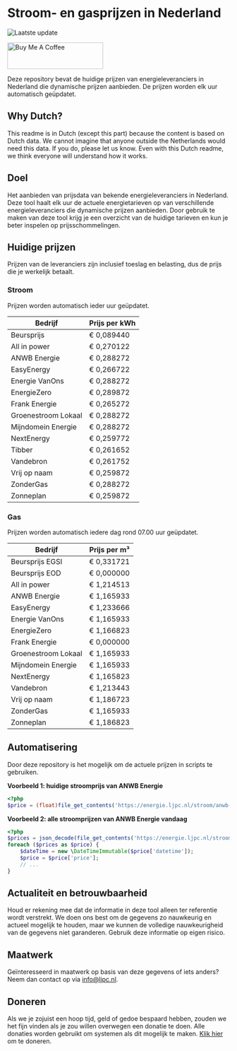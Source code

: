 # Stroom- en gasprijzen in Nederland

![Laatste update](https://img.shields.io/badge/laatste%20update-2024--05--24%2003%3A00%20CET-brightgreen)

<a href="https://www.buymeacoffee.com/Lars-" target="_blank"><img src="https://cdn.buymeacoffee.com/buttons/v2/default-orange.png" alt="Buy Me A Coffee" height="60" style="height: 60px !important;width: 217px !important;" ></a>

Deze repository bevat de huidige prijzen van energieleveranciers in Nederland die dynamische prijzen aanbieden. De prijzen worden elk uur automatisch geüpdatet.

## Why Dutch?

This readme is in Dutch (except this part) because the content is based on Dutch data. We cannot imagine that anyone outside the Netherlands would need this data. If you do, please let us know. Even with this Dutch readme, we think
everyone will understand how it works.

## Doel

Het aanbieden van prijsdata van bekende energieleveranciers in Nederland. Deze tool haalt elk uur de actuele energietarieven op van verschillende energieleveranciers die dynamische prijzen aanbieden. Door gebruik te maken van deze tool
krijg je een overzicht van de huidige tarieven en kun je beter inspelen op prijsschommelingen.

## Huidige prijzen

Prijzen van de leveranciers zijn inclusief toeslag en belasting, dus de prijs die je werkelijk betaalt.

### Stroom

Prijzen worden automatisch ieder uur geüpdatet.

 Bedrijf | Prijs per kWh 
---------|---------------
Beursprijs | € 0,089440
All in power | € 0,270122
ANWB Energie | € 0,288272
EasyEnergy | € 0,266722
Energie VanOns | € 0,288272
EnergieZero | € 0,289872
Frank Energie | € 0,265272
Groenestroom Lokaal | € 0,288272
Mijndomein Energie | € 0,288272
NextEnergy | € 0,259772
Tibber | € 0,261652
Vandebron | € 0,261752
Vrij op naam | € 0,259872
ZonderGas | € 0,288272
Zonneplan | € 0,259872


### Gas

Prijzen worden automatisch iedere dag rond 07.00 uur geüpdatet.

 Bedrijf | Prijs per m³ 
---------|--------------
Beursprijs EGSI | € 0,331721
Beursprijs EOD | € 0,000000
All in power | € 1,214513
ANWB Energie | € 1,165933
EasyEnergy | € 1,233666
Energie VanOns | € 1,165933
EnergieZero | € 1,166823
Frank Energie | € 0,000000
Groenestroom Lokaal | € 1,165933
Mijndomein Energie | € 1,165933
NextEnergy | € 1,165823
Vandebron | € 1,213443
Vrij op naam | € 1,186723
ZonderGas | € 1,165933
Zonneplan | € 1,186823


## Automatisering

Door deze repository is het mogelijk om de actuele prijzen in scripts te gebruiken.

**Voorbeeld 1: huidige stroomprijs van ANWB Energie**

```php
<?php
$price = (float)file_get_contents('https://energie.ljpc.nl/stroom/anwb-energie-nu.txt');

```

**Voorbeeld 2: alle stroomprijzen van ANWB Energie vandaag**

```php
<?php
$prices = json_decode(file_get_contents('https://energie.ljpc.nl/stroom/all-in-power-vandaag.json'),true);
foreach ($prices as $price) {
    $dateTime = new \DateTimeImmutable($price['datetime']);
    $price = $price['price'];
    // ...
}
```

## Actualiteit en betrouwbaarheid

Houd er rekening mee dat de informatie in deze tool alleen ter referentie wordt verstrekt. We doen ons best om de gegevens zo nauwkeurig en actueel mogelijk te houden, maar we kunnen de volledige nauwkeurigheid van de gegevens niet
garanderen. Gebruik deze informatie op eigen risico.

## Maatwerk

Geïnteresseerd in maatwerk op basis van deze gegevens of iets anders? Neem dan contact op
via [info@ljpc.nl](mailto:info@ljpc.nl?subject=Energie%20prijzen).

## Doneren

Als we je zojuist een hoop tijd, geld of gedoe bespaard hebben, zouden we het fijn vinden als je zou willen overwegen een
donatie te doen. Alle donaties worden gebruikt om systemen als dit mogelijk te
maken. [Klik hier](https://www.buymeacoffee.com/Lars-) om te doneren.
